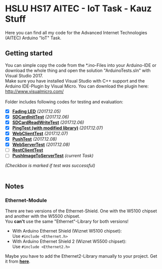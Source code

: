 # HSLU HS17 AITEC - IoT Task - Kauz Stuff
Here you can find all my code for the Advanced Internet Technologies (AITEC) Arduino "IoT" Task.<br>


  
## Getting started
You can simple copy the code from the *.ino-Files into your Arduino-IDE or download the whole thing and open the solution "ArduinoTests.sln" with Visual Studio 2017.  
Make sure you have installed Visual Studio with C++ support and the Arduino IDE-Plugin by Visual Micro. You can download the plugin here: http://www.visualmicro.com/  
<br>
Folder includes following codes for testing and evaluation:  
- [x] [**Fading LED**](ArduinoTests/FadingLED/FadingLED.ino) _(2017.12.05)_
- [x] [**SDCardInitTest**](ArduinoTests/SDCardInitTest/SDCardInitTest.ino) _(2017.12.06)_
- [x] [**SDCardReadWriteTest**](ArduinoTests/SDCardReadWriteTest/SDCardReadWriteTest.ino) _(2017.12.06)_
- [x] [**PingTest (with modified library)**](ArduinoTests/PingTest/PingTest.ino) _(2017.12.07)_
- [x] [**WebClientTest**](ArduinoTests/WebClientTest/WebClientTest.ino) _(2017.12.07)_
- [x] [**PushTest**](ArduinoTests/PushTest/PushTest.ino) _(2017.12.08)_
- [x] [**WebServerTest**](ArduinoTests/WebServerTest/WebServerTest.ino) _(2017.12.08)_
- [ ] [**RestClientTest**](ArduinoTests/RestClientTest/RestClientTest.ino)
- [ ] [**PushImageToServerTest**](ArduinoTests/PushImageToServerTest/PushImageToServerTest.ino) _(current Task)_

_(Checkbox is marked if test was successful)_<br><br>


## Notes
### Ethernet-Module
There are two versions of the Ethernet-Shield. One with the W5100 chipset and another with the W5500 chipset.<br>
You **can't** use the same "Ethernet"-Library for both versions!  
- With Arduino Ethernet Shield (Wiznet W5100 chipset):<br>
Use `#include <Ethernet.h>`
- With Arduino Ethernet Shield 2 (Wiznet W5500 chipset):<br>
Use `#include <Ethernet2.h>`

Maybe you have to add the Ethernet2-Library manually to your project. Get it from [**here**](https://github.com/adafruit/Ethernet2).